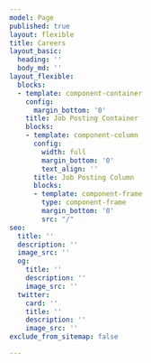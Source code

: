 ```yaml
---
model: Page
published: true
layout: flexible
title: Careers
layout_basic:
  heading: ''
  body_md: ''
layout_flexible:
  blocks:
  - template: component-container
    config:
      margin_bottom: '0'
    title: Job Posting Container
    blocks:
    - template: component-column
      config:
        width: full
        margin_bottom: '0'
        text_align: ''
      title: Job Posting Column
      blocks:
      - template: component-frame
        type: component-frame
        margin_bottom: '0'
        src: "/"
seo:
  title: ''
  description: ''
  image_src: ''
  og:
    title: ''
    description: ''
    image_src: ''
  twitter:
    card: ''
    title: ''
    description: ''
    image_src: ''
exclude_from_sitemap: false

---
```

